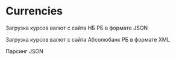 # Currencies
Загрузка курсов валют с сайта НБ РБ в формате JSON

Загрузка курсов валют с сайта Абсолюбанк РБ в формате XML

Парсинг JSON
